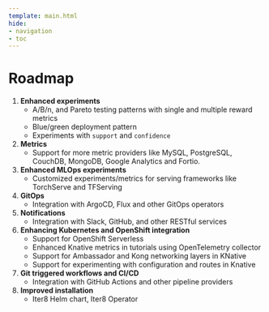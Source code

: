 ```yaml
---
template: main.html
hide:
- navigation
- toc
---
```


# Roadmap

1. **Enhanced experiments**
    * A/B/n, and Pareto testing patterns with single and multiple reward metrics
    * Blue/green deployment pattern
    * Experiments with `support` and `confidence`
2. **Metrics**
    * Support for more metric providers like MySQL, PostgreSQL, CouchDB, MongoDB, Google Analytics and Fortio.
3. **Enhanced MLOps experiments**
    * Customized experiments/metrics for serving frameworks like TorchServe and TFServing
4. **GitOps**
    * Integration with ArgoCD, Flux and other GitOps operators
5. **Notifications**
    * Integration with Slack, GitHub, and other RESTful services
6. **Enhancing Kubernetes and OpenShift integration**
    * Support for OpenShift Serverless
    * Enhanced Knative metrics in tutorials using OpenTelemetry collector
    * Support for Ambassador and Kong networking layers in KNative
    * Support for experimenting with configuration and routes in Knative
7. **Git triggered workflows and CI/CD**
    * Integration with GitHub Actions and other pipeline providers
8. **Improved installation**
    * Iter8 Helm chart, Iter8 Operator

